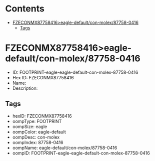 



Contents
========

* [FZECONMX87758416>eagle-default/con-molex/87758-0416](#fzeconmx87758416eagle-defaultcon-molex87758-0416)
	* [Tags](#tags)

# FZECONMX87758416>eagle-default/con-molex/87758-0416

- ID: FOOTPRINT-eagle-eagle-default-con-molex-87758-0416
- Hex ID: FZECONMX87758416
- Name: 
- Description: 

## Tags

- hexID: FZECONMX87758416
- oompType: FOOTPRINT
- oompSize: eagle
- oompColor: eagle-default
- oompDesc: con-molex
- oompIndex: 87758-0416
- oompName: eagle-default/con-molex/87758-0416
- oompID: FOOTPRINT-eagle-eagle-default-con-molex-87758-0416
